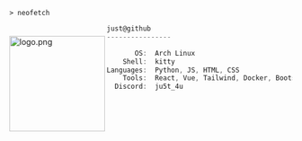 ```kitty
> neofetch
```

<img align="left" src="https://i.postimg.cc/3wv17MZd/c4cc45d5544e8dd9b146d8717058c386.jpg" alt="logo.png" width="170" style="margin-top: 20px;"/> 

```cs
just@github
----------------

       OS:  Arch Linux
    Shell:  kitty
Languages:  Python, JS, HTML, CSS
    Tools:  React, Vue, Tailwind, Docker, Bootstrap, Photoshop, Figma, Git   
  Discord:  ju5t_4u
```
